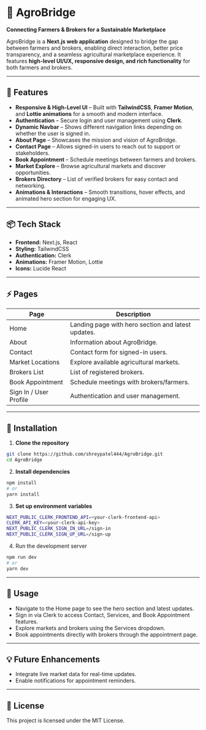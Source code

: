 # 🌾 AgroBridge

**Connecting Farmers & Brokers for a Sustainable Marketplace**  

AgroBridge is a **Next.js web application** designed to bridge the gap between farmers and brokers, enabling direct interaction, better price transparency, and a seamless agricultural marketplace experience. It features **high-level UI/UX, responsive design, and rich functionality** for both farmers and brokers.

---

## 🚀 Features

- **Responsive & High-Level UI** – Built with **TailwindCSS**, **Framer Motion**, and **Lottie animations** for a smooth and modern interface.  
- **Authentication** – Secure login and user management using **Clerk**.  
- **Dynamic Navbar** – Shows different navigation links depending on whether the user is signed in.  
- **About Page** – Showcases the mission and vision of AgroBridge.  
- **Contact Page** – Allows signed-in users to reach out to support or stakeholders.  
- **Book Appointment** – Schedule meetings between farmers and brokers.  
- **Market Explore** – Browse agricultural markets and discover opportunities.  
- **Brokers Directory** – List of verified brokers for easy contact and networking.  
- **Animations & Interactions** – Smooth transitions, hover effects, and animated hero section for engaging UX.  

---

## 📦 Tech Stack

- **Frontend:** Next.js, React  
- **Styling:** TailwindCSS  
- **Authentication:** Clerk  
- **Animations:** Framer Motion, Lottie  
- **Icons:** Lucide React  

---

## ⚡ Pages

| Page                     | Description                                           |
|---------------------------|-------------------------------------------------------|
| Home                      | Landing page with hero section and latest updates.   |
| About                     | Information about AgroBridge.                        |
| Contact                   | Contact form for signed-in users.                    |
| Market Locations          | Explore available agricultural markets.              |
| Brokers List              | List of registered brokers.                          |
| Book Appointment          | Schedule meetings with brokers/farmers.             |
| Sign In / User Profile    | Authentication and user management.                 |

---

## 🔧 Installation

1. **Clone the repository**
```bash
git clone https://github.com/shreypatel444/AgroBridge.git
cd AgroBridge
```

2. **Install dependencies**
```bash
npm install
# or
yarn install
```

3. **Set up environment variables**
```bash
NEXT_PUBLIC_CLERK_FRONTEND_API=<your-clerk-frontend-api>
CLERK_API_KEY=<your-clerk-api-key>
NEXT_PUBLIC_CLERK_SIGN_IN_URL=/sign-in
NEXT_PUBLIC_CLERK_SIGN_UP_URL=/sign-up
```

4. Run the development server
```bash
npm run dev
# or
yarn dev
```

---

## 📌 Usage
- Navigate to the Home page to see the hero section and latest updates.
- Sign in via Clerk to access Contact, Services, and Book Appointment features.
- Explore markets and brokers using the Services dropdown.
- Book appointments directly with brokers through the appointment page.

---

## 💡 Future Enhancements
- Integrate live market data for real-time updates.
- Enable notifications for appointment reminders.

---

## 📄 License
This project is licensed under the MIT License.
